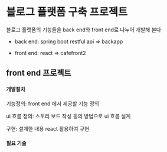 # 블로그 플랫폼 구축 프로젝트

블로그 플랫폼의 기능들을 back end와 front end로 나누어 개발해 본다

* back end: spring boot restful api
   => backapp
   
* front end: react 
   => cafefront2
  
## front end 프로젝트

#### 개발절차

기능정의: front end 에서 제공할 기능 정의

ui 흐름 정의: 스토리 보드 작성 등의 방법으로 ui 흐름 설계

구현: 설계한 내용 react 활용하여 구현

#### 필요 기술

